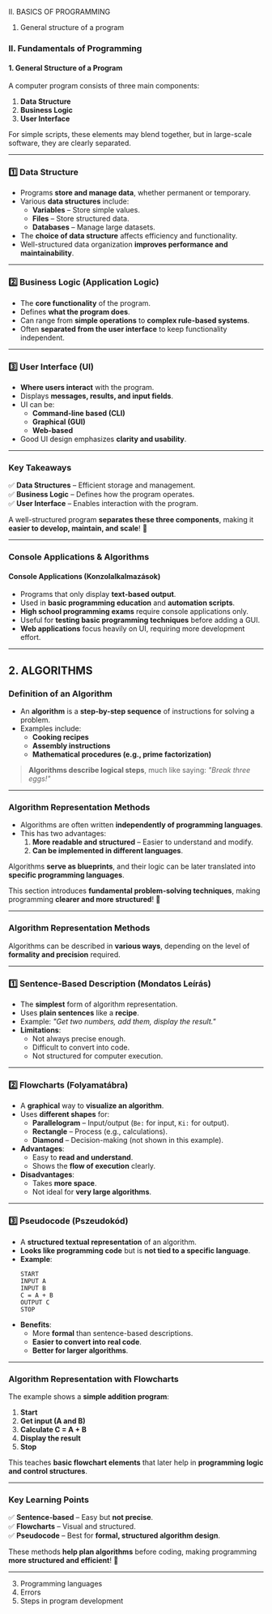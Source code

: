 
II. BASICS OF PROGRAMMING
1. General structure of a program

### **II. Fundamentals of Programming**  
#### **1. General Structure of a Program**

A computer program consists of three main components:  
1. **Data Structure**  
2. **Business Logic**  
3. **User Interface**  

For simple scripts, these elements may blend together, but in large-scale software, they are clearly separated.

---

### **1️⃣ Data Structure**
- Programs **store and manage data**, whether permanent or temporary.
- Various **data structures** include:
  - **Variables** – Store simple values.
  - **Files** – Store structured data.
  - **Databases** – Manage large datasets.
- The **choice of data structure** affects efficiency and functionality.
- Well-structured data organization **improves performance and maintainability**.

---

### **2️⃣ Business Logic (Application Logic)**
- The **core functionality** of the program.
- Defines **what the program does**.
- Can range from **simple operations** to **complex rule-based systems**.
- Often **separated from the user interface** to keep functionality independent.

---

### **3️⃣ User Interface (UI)**
- **Where users interact** with the program.
- Displays **messages, results, and input fields**.
- UI can be:
  - **Command-line based (CLI)**
  - **Graphical (GUI)**
  - **Web-based**
- Good UI design emphasizes **clarity and usability**.

---

### **Key Takeaways**
✅ **Data Structures** – Efficient storage and management.  
✅ **Business Logic** – Defines how the program operates.  
✅ **User Interface** – Enables interaction with the program.  

A well-structured program **separates these three components**, making it **easier to develop, maintain, and scale**! 🚀

-----

### **Console Applications & Algorithms**

#### **Console Applications (Konzolalkalmazások)**
- Programs that only display **text-based output**.
- Used in **basic programming education** and **automation scripts**.
- **High school programming exams** require console applications only.
- Useful for **testing basic programming techniques** before adding a GUI.
- **Web applications** focus heavily on UI, requiring more development effort.

---

## **2. ALGORITHMS**
### **Definition of an Algorithm**
- An **algorithm** is a **step-by-step sequence** of instructions for solving a problem.
- Examples include:
  - **Cooking recipes**
  - **Assembly instructions**
  - **Mathematical procedures (e.g., prime factorization)**

> **Algorithms describe logical steps**, much like saying: *"Break three eggs!"*

---

### **Algorithm Representation Methods**
- Algorithms are often written **independently of programming languages**.
- This has two advantages:
  1. **More readable and structured** – Easier to understand and modify.
  2. **Can be implemented in different languages**.

Algorithms **serve as blueprints**, and their logic can be later translated into **specific programming languages**.

This section introduces **fundamental problem-solving techniques**, making programming **clearer and more structured**! 🚀

-----

### **Algorithm Representation Methods**
Algorithms can be described in **various ways**, depending on the level of **formality and precision** required.

---

### **1️⃣ Sentence-Based Description (Mondatos Leírás)**
- The **simplest** form of algorithm representation.
- Uses **plain sentences** like a **recipe**.
- Example: *"Get two numbers, add them, display the result."*
- **Limitations**:
  - Not always precise enough.
  - Difficult to convert into code.
  - Not structured for computer execution.

---

### **2️⃣ Flowcharts (Folyamatábra)**
- A **graphical** way to **visualize an algorithm**.
- Uses **different shapes** for:
  - **Parallelogram** – Input/output (`Be:` for input, `Ki:` for output).
  - **Rectangle** – Process (e.g., calculations).
  - **Diamond** – Decision-making (not shown in this example).
- **Advantages**:
  - Easy to **read and understand**.
  - Shows the **flow of execution** clearly.
- **Disadvantages**:
  - Takes **more space**.
  - Not ideal for **very large algorithms**.

---

### **3️⃣ Pseudocode (Pszeudokód)**
- A **structured textual representation** of an algorithm.
- **Looks like programming code** but is **not tied to a specific language**.
- **Example**:
  ```pseudo
  START
  INPUT A
  INPUT B
  C = A + B
  OUTPUT C
  STOP
  ```
- **Benefits**:
  - More **formal** than sentence-based descriptions.
  - **Easier to convert into real code**.
  - **Better for larger algorithms**.

---

### **Algorithm Representation with Flowcharts**
The example shows a **simple addition program**:
1. **Start**
2. **Get input (A and B)**
3. **Calculate C = A + B**
4. **Display the result**
5. **Stop**

This teaches **basic flowchart elements** that later help in **programming logic and control structures**.

---

### **Key Learning Points**
✅ **Sentence-based** – Easy but **not precise**.  
✅ **Flowcharts** – Visual and structured.  
✅ **Pseudocode** – Best for **formal, structured algorithm design**.  

These methods **help plan algorithms** before coding, making programming **more structured and efficient**! 🚀

----

3. Programming languages
4. Errors
5. Steps in program development

